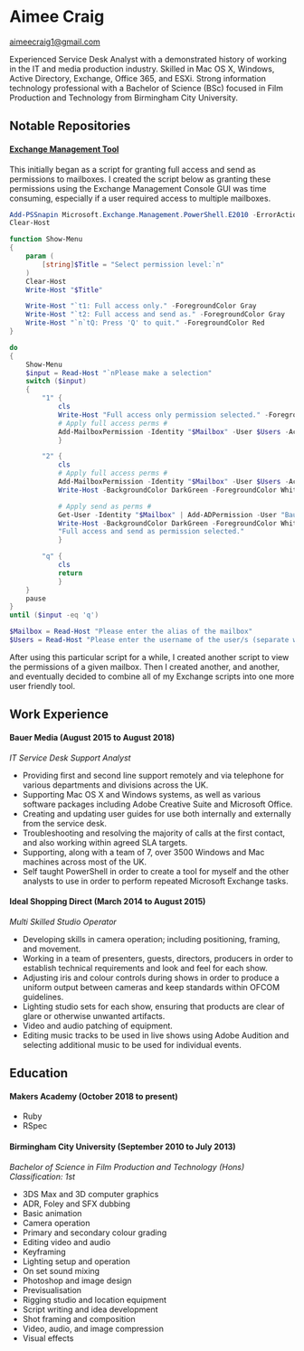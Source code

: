 # Aimee Craig

[aimeecraig1@gmail.com](mailto:aimeecraig1@gmail.com)

Experienced Service Desk Analyst with a demonstrated history of working in the IT and media production industry. Skilled in Mac OS X, Windows, Active Directory, Exchange, Office 365, and ESXi. Strong information technology professional with a Bachelor of Science (BSc) focused in Film Production and Technology from Birmingham City University.

## Notable Repositories

#### [Exchange Management Tool](https://github.com/aimeecraig/exchange-management-tool)
This initially began as a script for granting full access and send as permissions to mailboxes. I created the script below as granting these permissions using the Exchange Management Console GUI was time consuming, especially if a user required access to multiple mailboxes.

```powershell
Add-PSSnapin Microsoft.Exchange.Management.PowerShell.E2010 -ErrorAction SilentlyContinue
Clear-Host

function Show-Menu
{
    param (
        [string]$Title = "Select permission level:`n"
    )
    Clear-Host
    Write-Host "$Title"

    Write-Host "`t1: Full access only." -ForegroundColor Gray
    Write-Host "`t2: Full access and send as." -ForegroundColor Gray
    Write-Host "`n`tQ: Press 'Q' to quit." -ForegroundColor Red
}

do
{
    Show-Menu
    $input = Read-Host "`nPlease make a selection"
    switch ($input)
    {
        "1" {
            cls
            Write-Host "Full access only permission selected." -ForegroundColor Green
            # Apply full access perms #
            Add-MailboxPermission -Identity "$Mailbox" -User $Users -AccessRights FullAccess -InheritanceType All -WarningAction SilentlyContinue | Out-Null
            }

        "2" {
            cls
            # Apply full access perms #
            Add-MailboxPermission -Identity "$Mailbox" -User $Users -AccessRights FullAccess -InheritanceType All -WarningAction SilentlyContinue | Out-Null
            Write-Host -BackgroundColor DarkGreen -ForegroundColor White 'Full access perms added'

            # Apply send as perms #
            Get-User -Identity "$Mailbox" | Add-ADPermission -User "Bauer-UK\$Users" -Extendedrights Send-As -InheritanceType All -WarningAction SilentlyContinue | Out-Null
            Write-Host -BackgroundColor DarkGreen -ForegroundColor White 'Send as perms added'
            "Full access and send as permission selected."
            }

        "q" {
            cls
            return
            }
    }
    pause
}
until ($input -eq 'q')

$Mailbox = Read-Host "Please enter the alias of the mailbox"
$Users = Read-Host "Please enter the username of the user/s (separate with comma)"
```

After using this particular script for a while, I created another script to view the permissions of a given mailbox. Then I created another, and another, and eventually decided to combine all of my Exchange scripts into one more user friendly tool.

## Work Experience

#### Bauer Media (August 2015 to August 2018)    
*IT Service Desk Support Analyst*

- Providing first and second line support remotely and via telephone for various departments and divisions across the UK.
- Supporting Mac OS X and Windows systems, as well as various software packages including Adobe Creative Suite and Microsoft Office.
- Creating and updating user guides for use both internally and externally from the service desk.
- Troubleshooting and resolving the majority of calls at the first contact, and also working within agreed SLA targets.
- Supporting, along with a team of 7, over 3500 Windows and Mac machines across most of the UK.
- Self taught PowerShell in order to create a tool for myself and the other analysts to use in order to perform repeated Microsoft Exchange tasks.

#### Ideal Shopping Direct (March 2014 to August 2015)   
*Multi Skilled Studio Operator*

- Developing skills in camera operation; including positioning, framing, and movement.
- Working in a team of presenters, guests, directors, producers in order to establish technical requirements and look and feel for each show.
- Adjusting iris and colour controls during shows in order to produce a uniform output between cameras and keep standards within OFCOM guidelines.
- Lighting studio sets for each show, ensuring that products are clear of glare or otherwise unwanted artifacts.
- Video and audio patching of equipment.
- Editing music tracks to be used in live shows using Adobe Audition and selecting additional music to be used for individual events.

## Education

#### Makers Academy (October 2018 to present)

- Ruby
- RSpec

#### Birmingham City University (September 2010 to July 2013)

*Bachelor of Science in Film Production and Technology (Hons)*
*Classification: 1st*

- 3DS Max and 3D computer graphics
- ADR, Foley and SFX dubbing
- Basic animation
- Camera operation
- Primary and secondary colour grading
- Editing video and audio
- Keyframing
- Lighting setup and operation
- On set sound mixing
- Photoshop and image design
- Previsualisation
- Rigging studio and location equipment
- Script writing and idea development
- Shot framing and composition
- Video, audio, and image compression
- Visual effects
